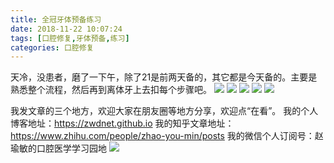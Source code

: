 ```yaml
---
title: 全冠牙体预备练习
date: 2018-11-22 10:07:24
tags: [口腔修复,牙体预备,练习]
categories: 口腔修复
---
```

天冷，没患者，磨了一下午，除了21是前两天备的，其它都是今天备的。主要是熟悉整个流程，然后再到离体牙上去扣每个步骤吧。
![](https://zymblog-1258069789.cos.ap-chengdu.myqcloud.com/blog0051-qgytyblx/01.jpg)
![](https://zymblog-1258069789.cos.ap-chengdu.myqcloud.com/blog0051-qgytyblx/02.jpg)
![](https://zymblog-1258069789.cos.ap-chengdu.myqcloud.com/blog0051-qgytyblx/03.jpg)
![](https://zymblog-1258069789.cos.ap-chengdu.myqcloud.com/blog0051-qgytyblx/04.jpg)
![](https://zymblog-1258069789.cos.ap-chengdu.myqcloud.com/blog0051-qgytyblx/05.jpg)

我发文章的三个地方，欢迎大家在朋友圈等地方分享，欢迎点“在看”。
我的个人博客地址：https://zwdnet.github.io
我的知乎文章地址： https://www.zhihu.com/people/zhao-you-min/posts
我的微信个人订阅号：赵瑜敏的口腔医学学习园地
![](https://zymblog-1258069789.cos.ap-chengdu.myqcloud.com/other/wx.jpg)